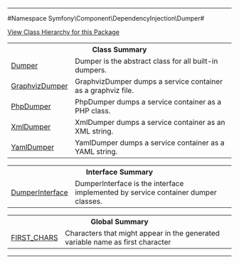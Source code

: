 

- - -

#Namespace Symfony\Component\DependencyInjection\Dumper#

<div><a href='https://github.com/JeyDotC/Hirudo-docs/tree/master/symfony/component/dependencyinjection/dumper/package-tree.md'>View Class Hierarchy for this Package</a></div>

<table class="title">
<tr><th colspan="2" class="title">Class Summary</th></tr>
<tr><td class="name"><a href="https://github.com/JeyDotC/Hirudo-docs/blob/master/symfony/component/dependencyinjection/dumper/Dumper.md">Dumper</a></td><td class="description">Dumper is the abstract class for all built-in dumpers.</td></tr>
<tr><td class="name"><a href="https://github.com/JeyDotC/Hirudo-docs/blob/master/symfony/component/dependencyinjection/dumper/GraphvizDumper.md">GraphvizDumper</a></td><td class="description">GraphvizDumper dumps a service container as a graphviz file.
</td></tr>
<tr><td class="name"><a href="https://github.com/JeyDotC/Hirudo-docs/blob/master/symfony/component/dependencyinjection/dumper/PhpDumper.md">PhpDumper</a></td><td class="description">PhpDumper dumps a service container as a PHP class.</td></tr>
<tr><td class="name"><a href="https://github.com/JeyDotC/Hirudo-docs/blob/master/symfony/component/dependencyinjection/dumper/XmlDumper.md">XmlDumper</a></td><td class="description">XmlDumper dumps a service container as an XML string.</td></tr>
<tr><td class="name"><a href="https://github.com/JeyDotC/Hirudo-docs/blob/master/symfony/component/dependencyinjection/dumper/YamlDumper.md">YamlDumper</a></td><td class="description">YamlDumper dumps a service container as a YAML string.</td></tr>
</table>

<table class="title">
<tr><th colspan="2" class="title">Interface Summary</th></tr>
<tr><td class="name"><a href="https://github.com/JeyDotC/Hirudo-docs/blob/master/symfony/component/dependencyinjection/dumper/DumperInterface.md">DumperInterface</a></td><td class="description">DumperInterface is the interface implemented by service container dumper classes.</td></tr>
</table>

<table class="title">
<tr><th colspan="2" class="title">Global Summary</th></tr>
<tr><td class="name"><a href="package-globals.md#FIRST_CHARS">FIRST_CHARS</a></td><td class="description">Characters that might appear in the generated variable name as first character</td></tr>
</table>

- - -

